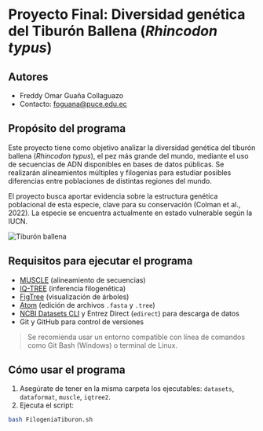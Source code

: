 # Proyecto Final: Diversidad genética del Tiburón Ballena (*Rhincodon typus*)

## Autores
- Freddy Omar Guaña Collaguazo  
- Contacto: [foguana@puce.edu.ec](mailto:foguana@puce.edu.ec)

## Propósito del programa
Este proyecto tiene como objetivo analizar la diversidad genética del tiburón ballena (*Rhincodon typus*), el pez más grande del mundo, mediante el uso de secuencias de ADN disponibles en bases de datos públicas. Se realizarán alineamientos múltiples y filogenias para estudiar posibles diferencias entre poblaciones de distintas regiones del mundo.

El proyecto busca aportar evidencia sobre la estructura genética poblacional de esta especie, clave para su conservación (Colman et al., 2022). La especie se encuentra actualmente en estado vulnerable según la IUCN.

![Tiburón ballena](https://static.nationalgeographic.es/files/styles/image_3200/public/whale-shark-swarm-01.webp?w=1450&h=963&q=100)

## Requisitos para ejecutar el programa

- [MUSCLE](https://www.drive5.com/muscle/downloads.htm) (alineamiento de secuencias)
- [IQ-TREE](https://github.com/iqtree/iqtree2/releases) (inferencia filogenética)
- [FigTree](https://github.com/rambaut/figtree/releases) (visualización de árboles)
- [Atom](https://atom.io/) (edición de archivos `.fasta` y `.tree`)
- [NCBI Datasets CLI](https://www.ncbi.nlm.nih.gov/datasets/docs/v2/download-and-install/) y Entrez Direct (`edirect`) para descarga de datos
- Git y GitHub para control de versiones

> Se recomienda usar un entorno compatible con línea de comandos como Git Bash (Windows) o terminal de Linux.

## Cómo usar el programa

1. Asegúrate de tener en la misma carpeta los ejecutables: `datasets`, `dataformat`, `muscle`, `iqtree2`.
2. Ejecuta el script:

```bash
bash FilogeniaTiburon.sh








